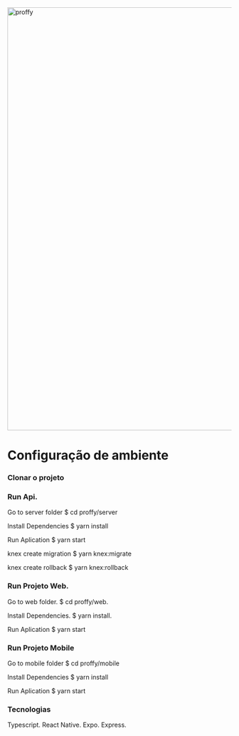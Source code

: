 <img width="949" alt="proffy" src="https://user-images.githubusercontent.com/39203014/93951890-eec52d80-fd1d-11ea-85a6-fbffcfb24f69.png">


# Configuração de ambiente

### Clonar o projeto


### Run Api.
Go to server folder
$ cd proffy/server

Install Dependencies
$ yarn install

Run Aplication
$ yarn start

knex create migration
$ yarn knex:migrate

knex create rollback
$ yarn knex:rollback

### Run Projeto Web.
Go to web folder.
$ cd proffy/web.

Install Dependencies.
$ yarn install.

Run Aplication
$ yarn start

### Run Projeto Mobile
Go to mobile folder
$ cd proffy/mobile

Install Dependencies
$ yarn install

Run Aplication
$ yarn start

### Tecnologias
Typescript.
React Native.
Expo.
Express.
